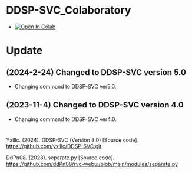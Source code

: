 # DDSP-SVC_Colaboratory
- [![Open In Colab](https://colab.research.google.com/assets/colab-badge.svg)](https://colab.research.google.com/github/Y-Kitaro/DDSP-SVC_Colaboratory/blob/master/ddsp-svc.ipynb)

# Update
## (2024-2-24) Changed to DDSP-SVC version 5.0
* Changing command to DDSP-SVC ver5.0.
## (2023-11-4) Changed to DDSP-SVC version 4.0
* Changing command to DDSP-SVC ver4.0.


# 

Yxlllc. (2024). DDSP-SVC (Version 3.0) [Source code]. https://github.com/yxlllc/DDSP-SVC.git
  
DdPn08. (2023). separate.py [Source code]. https://github.com/ddPn08/rvc-webui/blob/main/modules/separate.py
